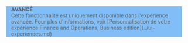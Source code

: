 <blockquote STYLE="background: #81BEF7;border-left:None"><b>AVANCÉ</b><br />Cette fonctionnalité est uniquement disponible dans l'expérience avancée. Pour plus d'informations, voir [Personnalisation de votre expérience Finance and Operations, Business edition](../ui-experiences.md) </blockquote>
